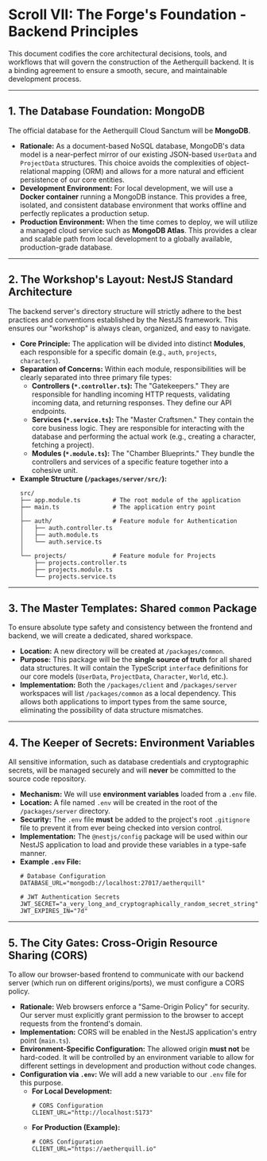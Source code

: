 # Scroll VII: The Forge's Foundation - Backend Principles

This document codifies the core architectural decisions, tools, and workflows that will govern the construction of the Aetherquill backend. It is a binding agreement to ensure a smooth, secure, and maintainable development process.

---

## 1. The Database Foundation: MongoDB

The official database for the Aetherquill Cloud Sanctum will be **MongoDB**.

-   **Rationale:** As a document-based NoSQL database, MongoDB's data model is a near-perfect mirror of our existing JSON-based `UserData` and `ProjectData` structures. This choice avoids the complexities of object-relational mapping (ORM) and allows for a more natural and efficient persistence of our core entities.
-   **Development Environment:** For local development, we will use a **Docker container** running a MongoDB instance. This provides a free, isolated, and consistent database environment that works offline and perfectly replicates a production setup.
-   **Production Environment:** When the time comes to deploy, we will utilize a managed cloud service such as **MongoDB Atlas**. This provides a clear and scalable path from local development to a globally available, production-grade database.

---

## 2. The Workshop's Layout: NestJS Standard Architecture

The backend server's directory structure will strictly adhere to the best practices and conventions established by the NestJS framework. This ensures our "workshop" is always clean, organized, and easy to navigate.

-   **Core Principle:** The application will be divided into distinct **Modules**, each responsible for a specific domain (e.g., `auth`, `projects`, `characters`).
-   **Separation of Concerns:** Within each module, responsibilities will be clearly separated into three primary file types:
    -   **Controllers (`*.controller.ts`):** The "Gatekeepers." They are responsible for handling incoming HTTP requests, validating incoming data, and returning responses. They define our API endpoints.
    -   **Services (`*.service.ts`):** The "Master Craftsmen." They contain the core business logic. They are responsible for interacting with the database and performing the actual work (e.g., creating a character, fetching a project).
    -   **Modules (`*.module.ts`):** The "Chamber Blueprints." They bundle the controllers and services of a specific feature together into a cohesive unit.
-   **Example Structure (`/packages/server/src/`):**
    ```
    src/
    ├── app.module.ts         # The root module of the application
    ├── main.ts               # The application entry point
    │
    ├── auth/                 # Feature module for Authentication
    │   ├── auth.controller.ts
    │   ├── auth.module.ts
    │   └── auth.service.ts
    │
    └── projects/             # Feature module for Projects
        ├── projects.controller.ts
        ├── projects.module.ts
        └── projects.service.ts
    ```

---

## 3. The Master Templates: Shared `common` Package

To ensure absolute type safety and consistency between the frontend and backend, we will create a dedicated, shared workspace.

-   **Location:** A new directory will be created at `/packages/common`.
-   **Purpose:** This package will be the **single source of truth** for all shared data structures. It will contain the TypeScript `interface` definitions for our core models (`UserData`, `ProjectData`, `Character`, `World`, etc.).
-   **Implementation:** Both the `/packages/client` and `/packages/server` workspaces will list `/packages/common` as a local dependency. This allows both applications to import types from the same source, eliminating the possibility of data structure mismatches.

---

## 4. The Keeper of Secrets: Environment Variables

All sensitive information, such as database credentials and cryptographic secrets, will be managed securely and will **never** be committed to the source code repository.

-   **Mechanism:** We will use **environment variables** loaded from a `.env` file.
-   **Location:** A file named `.env` will be created in the root of the `/packages/server` directory.
-   **Security:** The `.env` file **must** be added to the project's root `.gitignore` file to prevent it from ever being checked into version control.
-   **Implementation:** The `@nestjs/config` package will be used within our NestJS application to load and provide these variables in a type-safe manner.
-   **Example `.env` File:**
    ```
    # Database Configuration
    DATABASE_URL="mongodb://localhost:27017/aetherquill"

    # JWT Authentication Secrets
    JWT_SECRET="a_very_long_and_cryptographically_random_secret_string"
    JWT_EXPIRES_IN="7d"
    ```

---

## 5. The City Gates: Cross-Origin Resource Sharing (CORS)

To allow our browser-based frontend to communicate with our backend server (which run on different origins/ports), we must configure a CORS policy.

-   **Rationale:** Web browsers enforce a "Same-Origin Policy" for security. Our server must explicitly grant permission to the browser to accept requests from the frontend's domain.
-   **Implementation:** CORS will be enabled in the NestJS application's entry point (`main.ts`).
-   **Environment-Specific Configuration:** The allowed origin **must not** be hard-coded. It will be controlled by an environment variable to allow for different settings in development and production without code changes.
-   **Configuration via `.env`:** We will add a new variable to our `.env` file for this purpose.
    -   **For Local Development:**
        ```
        # CORS Configuration
        CLIENT_URL="http://localhost:5173"
        ```
    -   **For Production (Example):**
        ```
        # CORS Configuration
        CLIENT_URL="https://aetherquill.io"
        ```